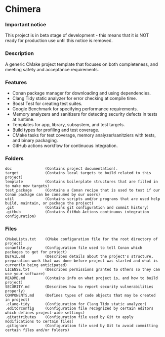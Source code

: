 # Chimera

### Important notice

This project is in beta stage of development - this means that it is NOT ready for production use until this notice is removed.

### Description

A generic CMake project template that focuses on both completeness, and meeting safety and acceptance requirements.

### Features

- Conan package manager for downloading and using dependencies.
- Clang Tidy static analyzer for error checking at compile time.
- Boost Test for creating test suites.
- Google Benchmark for specifying performance requirements.
- Memory analyzers and sanitizers for detecting security defects in tests at runtime.
- Templates for app, library, subsystem, and test targets.
- Build types for profiling and test coverage.
- CMake tasks for test coverage, memory analyzer/sanitziers with tests, and binary packaging.
- GitHub actions workflow for continuous integration.

### Folders

    doc               (Contains project documentation).
    target            (Contains local targets to build related to this project)
    template          (Contains boilerplate structures that are filled in to make new targets)
    test_package      (Contains a Conan recipe that is used to test if our Conan package can be consumed by our users)
    util              (Contains scripts and/or programs that are used help build, maintain, or package the project)
    .git              (Contains git configuration and commit history)
    .github           (Contains GitHub Actions continuous integration configuration)

### Files

    CMakeLists.txt    (CMake configuration file for the root directory of project)
    conanfile.py      (Configuration file used to tell Conan which packages to get for project)
    DETAIL.md         (Describes details about the project's structure, preparation work that was done before project was started and what is currently being anticipated)
    LICENSE.txt       (Describes permissions granted to others so they can use your software)
    README.md         (Contains info on what project is, and how to build project)
    SECURITY.md       (Describes how to report security vulnerabilities properly)
    COMPONENTS.md     (Defines types of code objects that may be created in project)
    .clang-tidy       (Configuration for Clang Tidy static analyzer)
    .editorconfig     (Configuration file recognized by certain editors which defines project-wide settings)
    .gitattributes    (Configuration file used by Git to apply modifications to certain files)
    .gitignore        (Configuration file used by Git to avoid committing certain files and/or folders)
